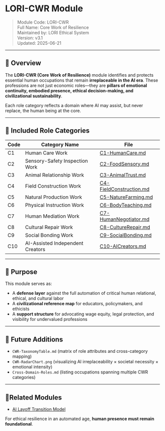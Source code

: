 # LORI-CWR Module  
> Module Code: LORI-CWR  
> Full Name: Core Work of Resilience  
> Maintained by: LORI Ethical System  
> Version: v3.1  
> Updated: 2025-06-21

---

## 🧭 Overview

The **LORI-CWR (Core Work of Resilience)** module identifies and protects essential human occupations that remain **irreplaceable in the AI era**. These professions are not just economic roles—they are **pillars of emotional continuity, embodied presence, ethical decision-making, and civilizational sustainability**.

Each role category reflects a domain where AI may assist, but never replace, the human being at the core.

---

## 📂 Included Role Categories

| Code | Category Name                    | File |
|------|----------------------------------|------|
| C1   | Human Care Work                  | [C1-HumanCare.md](roles/C1-HumanCare.md) |
| C2   | Sensory-Safety Inspection Work   | [C2-FoodSensory.md](roles/C2-FoodSensory.md) |
| C3   | Animal Relationship Work         | [C3-AnimalTrust.md](roles/C3-AnimalTrust.md) |
| C4   | Field Construction Work          | [C4-FieldConstruction.md](roles/C4-FieldConstruction.md) |
| C5   | Natural Production Work          | [C5-NatureFarming.md](roles/C5-NatureFarming.md) |
| C6   | Physical Instruction Work        | [C6-BodyTeaching.md](roles/C6-BodyTeaching.md) |
| C7   | Human Mediation Work             | [C7-HumanNegotiator.md](roles/C7-HumanNegotiator.md) |
| C8   | Cultural Repair Work             | [C8-CultureRepair.md](roles/C8-CultureRepair.md) |
| C9   | Social Bonding Work              | [C9-SocialBonding.md](roles/C9-SocialBonding.md) |
| C10  | AI-Assisted Independent Creators | [C10-AICreators.md](roles/C10-AI-Assisted.md) |

---

## 🧠 Purpose

This module serves as:

- A **defense layer** against the full automation of critical human relational, ethical, and cultural labor  
- A **civilizational reference map** for educators, policymakers, and ethicists  
- A **support structure** for advocating wage equity, legal protection, and visibility for undervalued professions

---

## 🔄 Future Additions

- `CWR-TaxonomyTable.md` (matrix of role attributes and cross-category mapping)  
- `CWR-RadarChart.png` (visualizing AI irreplaceability × societal necessity × emotional intensity)  
- `Cross-Domain-Roles.md` (listing occupations spanning multiple CWR categories)

---
## 🔄Related Modules
- [AI Layoff Transition Model](../../../reports/AI_Layoff_Transition_Model.md)

For ethical resilience in an automated age, **human presence must remain foundational**.


